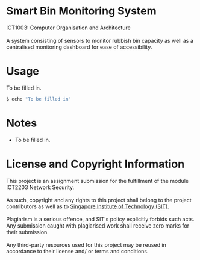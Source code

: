# Smart Bin Monitoring System
ICT1003: Computer Organisation and Architecture
<br /><br />
A system consisting of sensors to monitor rubbish bin capacity as well as a centralised monitoring dashboard for ease of accessibility.

# Usage
To be filled in.
```bash
$ echo "To be filled in"
```

# Notes
- To be filled in.

# License and Copyright Information
This project is an assignment submission for the fulfillment of the module ICT2203 Network Security.
<br /><br />
As such, copyright and any rights to this project shall belong to the project contributors as well as to [Singapore Institute of Technology (SIT)](https://www.singaporetech.edu.sg/).
<br /><br />
Plagiarism is a serious offence, and SIT's policy explicitly forbids such acts. Any submission caught with plagiarised work shall receive zero marks for their submission.
<br /><br />
Any third-party resources used for this project may be reused in accordance to their license and/ or terms and conditions.
